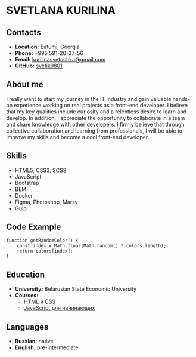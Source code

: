 # SVETLANA KURILINA
## Contacts
* **Location:** Batumi, Georgia
* **Phone:** +995 591-20-37-56
* **Email:** kurilinasvetochka@gmail.com
* **GitHub:** [svetik9801](https://github.com/svetik9801)
## About me
I really want to start my journey in the IT industry and gain valuable hands-on experience working on real projects as a front-end developer. I believe that my key qualities include curiosity and a relentless desire to learn and develop. In addition, I appreciate the opportunity to collaborate in a team and share knowledge with other developers. I firmly believe that through collective collaboration and learning from professionals, I will be able to improve my skills and become a cool front-end developer.
## Skills
* HTML5, CSS3, SCSS
* JavaScript
* Bootstrap
* BEM
* Docker
* Figma, Photoshop, Marsy
* Gulp
## Code Example
```
function getRandomColor() {
    const index = Math.floor(Math.random() * colors.length);
    return colors[index];
}
```
## Education 
* **University:** Belarusian State Economic University
* **Courses:**
    + [HTML и CSS](https://stepik.org/course/38218/syllabus)
    + [JavaScript для начинающих](https://stepik.org/course/2223/syllabus)
## Languages
* **Russian:** native
* **English:** pre-intermediate
